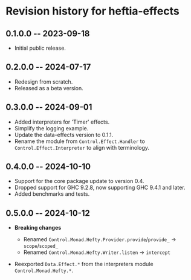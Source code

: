 # Revision history for heftia-effects

## 0.1.0.0 -- 2023-09-18

* Initial public release.

## 0.2.0.0 -- 2024-07-17

* Redesign from scratch.
* Released as a beta version.

## 0.3.0.0 -- 2024-09-01

* Added interpreters for 'Timer' effects.
* Simplify the logging example.
* Update the data-effects version to 0.1.1.
* Rename the module from `Control.Effect.Handler` to `Control.Effect.Interpreter` to align with terminology.

## 0.4.0.0 -- 2024-10-10

* Support for the core package update to version 0.4.
* Dropped support for GHC 9.2.8, now supporting GHC 9.4.1 and later.
* Added benchmarks and tests.

## 0.5.0.0 -- 2024-10-12

* **Breaking changes**
    * Renamed `Control.Monad.Hefty.Provider.provide`/`provide_` -> `scope`/`scoped_`
    * Renamed `Control.Monad.Hefty.Writer.listen` -> `intercept`

* Reexported `Data.Effect.*` from the interpreters module `Control.Monad.Hefty.*`.

